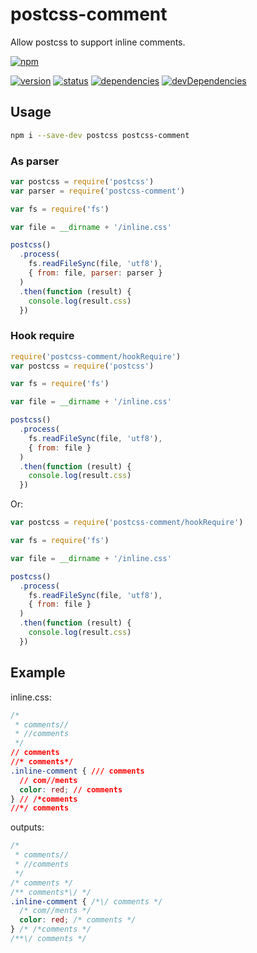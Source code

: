 # postcss-comment
Allow postcss to support inline comments.

[![npm](https://nodei.co/npm/postcss-comment.png?downloads=true)](https://www.npmjs.org/package/postcss-comment)

[![version](https://img.shields.io/npm/v/postcss-comment.svg)](https://www.npmjs.org/package/postcss-comment)
[![status](https://travis-ci.org/zoubin/postcss-comment.svg?branch=master)](https://travis-ci.org/zoubin/postcss-comment)
[![dependencies](https://david-dm.org/zoubin/postcss-comment.svg)](https://david-dm.org/zoubin/postcss-comment)
[![devDependencies](https://david-dm.org/zoubin/postcss-comment/dev-status.svg)](https://david-dm.org/zoubin/postcss-comment#info=devDependencies)

## Usage

```bash
npm i --save-dev postcss postcss-comment

```

### As parser

```javascript
var postcss = require('postcss')
var parser = require('postcss-comment')

var fs = require('fs')

var file = __dirname + '/inline.css'

postcss()
  .process(
    fs.readFileSync(file, 'utf8'),
    { from: file, parser: parser }
  )
  .then(function (result) {
    console.log(result.css)
  })

```

### Hook require
```javascript
require('postcss-comment/hookRequire')
var postcss = require('postcss')

var fs = require('fs')

var file = __dirname + '/inline.css'

postcss()
  .process(
    fs.readFileSync(file, 'utf8'),
    { from: file }
  )
  .then(function (result) {
    console.log(result.css)
  })

```

Or:
```javascript
var postcss = require('postcss-comment/hookRequire')

var fs = require('fs')

var file = __dirname + '/inline.css'

postcss()
  .process(
    fs.readFileSync(file, 'utf8'),
    { from: file }
  )
  .then(function (result) {
    console.log(result.css)
  })

```


## Example

inline.css:
```css
/*
 * comments//
 * //comments
 */
// comments
//* comments*/
.inline-comment { /// comments
  // com//ments
  color: red; // comments
} // /*comments
//*/ comments

```

outputs:
```css
/*
 * comments//
 * //comments
 */
/* comments */
/** comments*\/ */
.inline-comment { /*\/ comments */
  /* com//ments */
  color: red; /* comments */
} /* /*comments */
/**\/ comments */

```
